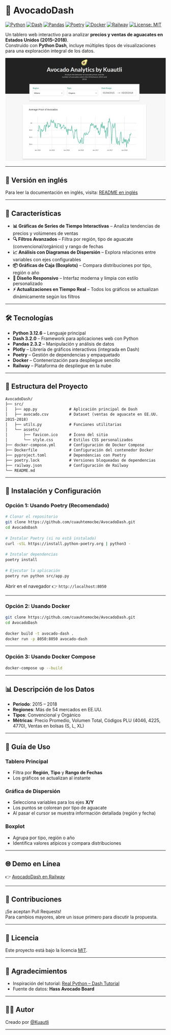 # 🥑 AvocadoDash

[![Python](https://img.shields.io/badge/Python-3.12.6-blue?logo=python&logoColor=white)](https://www.python.org/)
[![Dash](https://img.shields.io/badge/Dash-3.2.0-00C7B7?logo=plotly&logoColor=white)](https://dash.plotly.com/)
[![Pandas](https://img.shields.io/badge/Pandas-2.3.2-150458?logo=pandas&logoColor=white)](https://pandas.pydata.org/)
[![Poetry](https://img.shields.io/badge/Poetry-deps-60A5FA?logo=poetry&logoColor=white)](https://python-poetry.org/)
[![Docker](https://img.shields.io/badge/Docker-ready-2496ED?logo=docker&logoColor=white)](https://www.docker.com/)
[![Railway](https://img.shields.io/badge/Deployed%20on-Railway-0B0D0E?logo=railway&logoColor=white)](https://railway.app/)
[![License: MIT](https://img.shields.io/badge/License-MIT-yellow.svg)](LICENSE)

Un tablero web interactivo para analizar **precios y ventas de aguacates en Estados Unidos (2015–2018)**.  
Construido con **Python Dash**, incluye múltiples tipos de visualizaciones para una exploración integral de los datos.

![AvocadoDash](./docs/AvocadoDash.png)

---

## 📖 Versión en inglés

Para leer la documentación en inglés, visita: [README en inglés](./docs/README_EN.md)

---

## 🚀 Características

- **📊 Gráficas de Series de Tiempo Interactivas** – Analiza tendencias de precios y volúmenes de ventas
- **🔍 Filtros Avanzados** – Filtra por región, tipo de aguacate (convencional/orgánico) y rango de fechas
- **📈 Análisis con Diagramas de Dispersión** – Explora relaciones entre variables con ejes configurables
- **📦 Gráficas de Caja (Boxplots)** – Compara distribuciones por tipo, región o año
- **🎨 Diseño Responsivo** – Interfaz moderna y limpia con estilo personalizado
- **⚡ Actualizaciones en Tiempo Real** – Todos los gráficos se actualizan dinámicamente según los filtros

---

## 🛠️ Tecnologías

- **Python 3.12.6** – Lenguaje principal  
- **Dash 3.2.0** – Framework para aplicaciones web con Python  
- **Pandas 2.3.2** – Manipulación y análisis de datos  
- **Plotly** – Librería de gráficos interactivos (integrada en Dash)  
- **Poetry** – Gestión de dependencias y empaquetado  
- **Docker** – Contenerización para despliegue sencillo  
- **Railway** – Plataforma de despliegue en la nube  

---

## 📁 Estructura del Proyecto
```
AvocadoDash/
├── src/
│   ├── app.py              # Aplicación principal de Dash
│   ├── avocado.csv         # Dataset (ventas de aguacate en EE.UU. 2015-2018)
│   ├── utils.py            # Funciones utilitarias
│   └── assets/
│       ├── favicon.ico     # Ícono del sitio
│       └── style.css       # Estilos CSS personalizados
├── docker-compose.yml      # Configuración de Docker Compose
├── Dockerfile              # Configuración del contenedor Docker
├── pyproject.toml          # Dependencias con Poetry
├── poetry.lock             # Versiones bloqueadas de dependencias
├── railway.json            # Configuración de Railway
└── README.md
```
---

## 🔧 Instalación y Configuración

### Opción 1: Usando Poetry (Recomendado)

```bash
# Clonar el repositorio
git clone https://github.com/cuauhtemocbe/AvocadoDash.git
cd AvocadoDash

# Instalar Poetry (si no está instalado)
curl -sSL https://install.python-poetry.org | python3 -

# Instalar dependencias
poetry install

# Ejecutar la aplicación
poetry run python src/app.py
```

Abrir en el navegador 👉 `http://localhost:8050`

---

### Opción 2: Usando Docker

```bash
git clone https://github.com/cuauhtemocbe/AvocadoDash.git
cd AvocadoDash

docker build -t avocado-dash .
docker run -p 8050:8050 avocado-dash
```

---

### Opción 3: Usando Docker Compose

```bash
docker-compose up --build
```

---

## 📊 Descripción de los Datos

- **Periodo**: 2015 – 2018  
- **Regiones**: Más de 54 mercados en EE.UU.  
- **Tipos**: Convencional y Orgánico  
- **Métricas**: Precio Promedio, Volumen Total, Códigos PLU (4046, 4225, 4770), Ventas en bolsas (S, L, XL)  

---

## 🎯 Guía de Uso

### Tablero Principal
- Filtra por **Región**, **Tipo** y **Rango de Fechas**  
- Los gráficos se actualizan al instante  

### Gráfica de Dispersión
- Selecciona variables para los ejes **X/Y**  
- Los puntos se colorean por tipo de aguacate  
- Al pasar el cursor se muestra información detallada (región y fecha)  

### Boxplot
- Agrupa por tipo, región o año  
- Identifica valores atípicos y compara distribuciones  

---

## 🌐 Demo en Línea

👉 [AvocadoDash en Railway](https://avocadodash-production.up.railway.app/)

---

## 🤝 Contribuciones

¡Se aceptan Pull Requests!  
Para cambios mayores, abre un issue primero para discutir la propuesta.

---

## 📝 Licencia

Este proyecto está bajo la licencia [MIT](LICENSE).

---

## 🙏 Agradecimientos

- Inspiración del tutorial: [Real Python – Dash Tutorial](https://realpython.com/python-dash/)  
- Fuente de datos: **Hass Avocado Board**

---

## 👨‍💻 Autor

Creado por [@Kuautli](https://github.com/cuauhtemocbe)

---